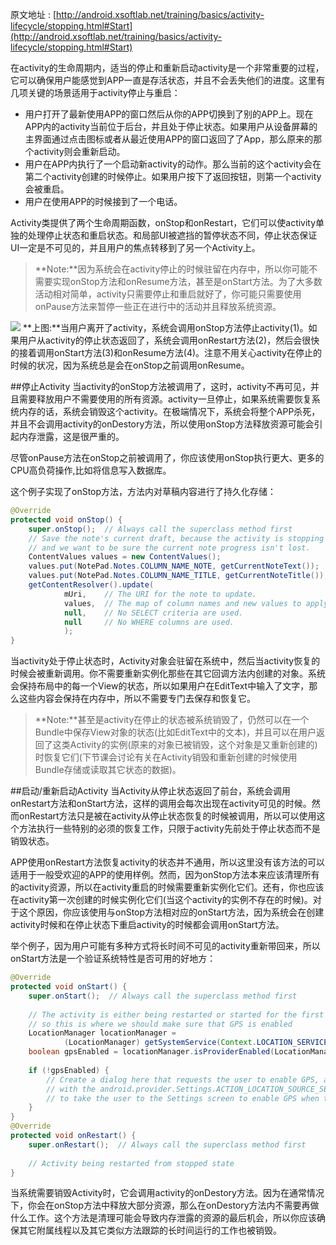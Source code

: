 原文地址 : [http://android.xsoftlab.net/training/basics/activity-lifecycle/stopping.html#Start](http://android.xsoftlab.net/training/basics/activity-lifecycle/stopping.html#Start)

在activity的生命周期内，适当的停止和重新启动activity是一个非常重要的过程，它可以确保用户能感觉到APP一直是存活状态，并且不会丢失他们的进度。这里有几项关键的场景适用于activity停止与重启：

- 用户打开了最新使用APP的窗口然后从你的APP切换到了别的APP上。现在APP内的activity当前位于后台，并且处于停止状态。如果用户从设备屏幕的主界面通过点击图标或者从最近使用APP的窗口返回了了App，那么原来的那个activity则会重新启动。
- 用户在APP内执行了一个启动新activity的动作。那么当前的这个activity会在第二个activity创建的时候停止。如果用户按下了返回按钮，则第一个activity会被重启。
- 用户在使用APP的时候接到了一个电话。

Activity类提供了两个生命周期函数，onStop和onRestart，它们可以使activity单独的处理停止状态和重启状态。和局部UI被遮挡的暂停状态不同，停止状态保证UI一定是不可见的，并且用户的焦点转移到了另一个Activity上。

>**Note:**因为系统会在activity停止的时候驻留在内存中，所以你可能不需要实现onStop方法和onResume方法，甚至是onStart方法。为了大多数活动相对简单，activity只需要停止和重启就好了，你可能只需要使用onPause方法来暂停一些正在进行中的活动并且释放系统资源。

![](http://android.xsoftlab.net/images/training/basics/basic-lifecycle-stopped.png)
**上图:**当用户离开了activity，系统会调用onStop方法停止activity(1)。如果用户从activity的停止状态返回了，系统会调用onRestart方法(2)，然后会很快的接着调用onStart方法(3)和onResume方法(4)。注意不用关心activity在停止的时候的状况，因为系统总是会在onStop之前调用onResume。

##停止Activity
当activity的onStop方法被调用了，这时，activity不再可见，并且需要释放用户不需要使用的所有资源。activity一旦停止，如果系统需要恢复系统内存的话，系统会销毁这个activity。在极端情况下，系统会将整个APP杀死，并且不会调用activity的onDestory方法，所以使用onStop方法释放资源可能会引起内存泄露，这是很严重的。

尽管onPause方法在onStop之前被调用了，你应该使用onStop执行更大、更多的CPU高负荷操作,比如将信息写入数据库。

这个例子实现了onStop方法，方法内对草稿内容进行了持久化存储：
```java
@Override
protected void onStop() {
    super.onStop();  // Always call the superclass method first
    // Save the note's current draft, because the activity is stopping
    // and we want to be sure the current note progress isn't lost.
    ContentValues values = new ContentValues();
    values.put(NotePad.Notes.COLUMN_NAME_NOTE, getCurrentNoteText());
    values.put(NotePad.Notes.COLUMN_NAME_TITLE, getCurrentNoteTitle());
    getContentResolver().update(
            mUri,    // The URI for the note to update.
            values,  // The map of column names and new values to apply to them.
            null,    // No SELECT criteria are used.
            null     // No WHERE columns are used.
            );
}
```

当activity处于停止状态时，Activity对象会驻留在系统中，然后当activity恢复的时候会被重新调用。你不需要重新实例化那些在其它回调方法内创建的对象。系统会保持布局中的每一个View的状态，所以如果用户在EditText中输入了文字，那么这些内容会保持在内存中，所以不需要专门去保存和恢复它。

> **Note:**甚至是activity在停止的状态被系统销毁了，仍然可以在一个Bundle中保存View对象的状态(比如EditText中的文本)，并且可以在用户返回了这类Activity的实例(原来的对象已被销毁，这个对象是又重新创建的)时恢复它们(下节课会讨论有关在Activity销毁和重新创建的时候使用Bundle存储或读取其它状态的数据)。

##启动/重新启动Activity
当Activity从停止状态返回了前台，系统会调用onRestart方法和onStart方法，这样的调用会每次出现在activity可见的时候。然而onRestart方法只是被在activity从停止状态恢复的时候被调用，所以可以使用这个方法执行一些特别的必须的恢复工作，只限于activity先前处于停止状态而不是销毁状态。

APP使用onRestart方法恢复activity的状态并不通用，所以这里没有该方法的可以适用于一般受欢迎的APP的使用样例。然而，因为onStop方法本来应该清理所有的activity资源，所以在activity重启的时候需要重新实例化它们。还有，你也应该在activity第一次创建的时候实例化它们(当这个activity的实例不存在的时候)。对于这个原因，你应该使用与onStop方法相对应的onStart方法，因为系统会在创建activity时候和在停止状态下重启activity的时候都会调用onStart方法。

举个例子，因为用户可能有多种方式将长时间不可见的activity重新带回来，所以onStart方法是一个验证系统特性是否可用的好地方：
```java
@Override
protected void onStart() {
    super.onStart();  // Always call the superclass method first
    
    // The activity is either being restarted or started for the first time
    // so this is where we should make sure that GPS is enabled
    LocationManager locationManager = 
            (LocationManager) getSystemService(Context.LOCATION_SERVICE);
    boolean gpsEnabled = locationManager.isProviderEnabled(LocationManager.GPS_PROVIDER);
    
    if (!gpsEnabled) {
        // Create a dialog here that requests the user to enable GPS, and use an intent
        // with the android.provider.Settings.ACTION_LOCATION_SOURCE_SETTINGS action
        // to take the user to the Settings screen to enable GPS when they click "OK"
    }
}
@Override
protected void onRestart() {
    super.onRestart();  // Always call the superclass method first
    
    // Activity being restarted from stopped state    
}
```

当系统需要销毁Activity时，它会调用activity的onDestory方法。因为在通常情况下，你会在onStop方法中释放大部分资源，那么在onDestory方法内不需要再做什么工作。这个方法是清理可能会导致内存泄露的资源的最后机会，所以你应该确保其它附属线程以及其它类似方法跟踪的长时间运行的工作也被销毁。
